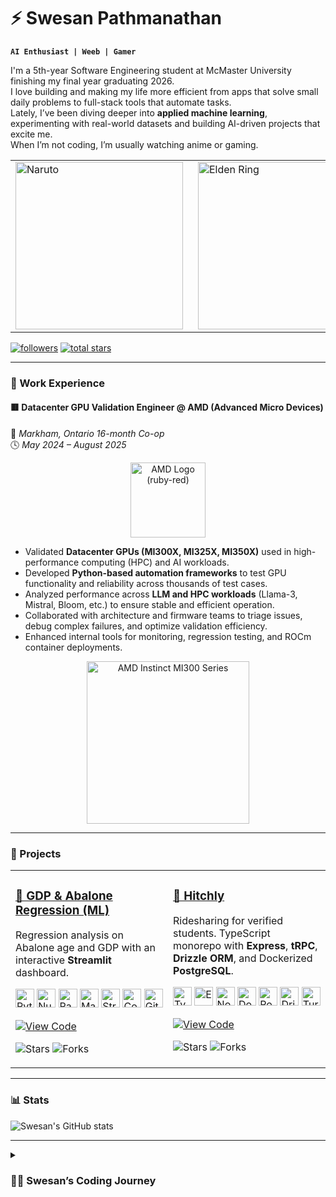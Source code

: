 # ⚡ Swesan Pathmanathan

**`AI Enthusiast | Weeb | Gamer`**

I'm a 5th-year Software Engineering student at McMaster University finishing my final year graduating 2026.  
I love building and making my life more efficient from apps that solve small daily problems to full-stack tools that automate tasks.  
Lately, I’ve been diving deeper into **applied machine learning**, experimenting with real-world datasets and building AI-driven projects that excite me.  
When I’m not coding, I’m usually watching anime or gaming. 

<div align="center">
  <table>
    <tr>
      <td style="padding-right:16px;">
        <img src="https://gifdb.com/images/high/naruto-uzumaki-smile-arms-back-e0w6kyursun32se9.webp"
             width="268" height="268" style="object-fit:cover;" alt="Naruto">
      </td>
      <td>
        <img src="https://images.steamusercontent.com/ugc/1850421768903001124/3809B8456C4D8D1064EECE91F418E90B77BFD719/?imw=268&imh=268&ima=fit&impolicy=Letterbox&imcolor=%23000000&letterbox=true"
             width="268" height="268" style="object-fit:cover;" alt="Elden Ring">
      </td>
    </tr>
  </table>
</div>





<p align="left">
  <a href="https://github.com/swesan123?tab=followers">
     <img alt="followers" title="Follow me on GitHub" src="https://custom-icon-badges.demolab.com/github/followers/swesan123?color=236ad3&labelColor=1155ba&style=for-the-badge&logo=person-add&label=Follow&logoColor=white"/></a>
  <a href="https://github.com/swesan123?tab=repositories&sort=stargazers">
     <img alt="total stars" title="Total stars on GitHub" src="https://custom-icon-badges.demolab.com/github/stars/swesan123?color=55960c&style=for-the-badge&labelColor=488207&logo=star"/></a>
</p>

---

### 💼 Work Experience

#### 🟥 **Datacenter GPU Validation Engineer @ AMD (Advanced Micro Devices)**
📍 *Markham, Ontario  16-month Co-op*  
🕓 *May 2024 – August 2025*

<p align="center">
  <img src="https://cdn.thefpsreview.com/wp-content/uploads/2020/10/amd-logo-ruby-red-1024x576.jpg" width="120" alt="AMD Logo (ruby-red)"/>
</p>

- Validated **Datacenter GPUs (MI300X, MI325X, MI350X)** used in high-performance computing (HPC) and AI workloads.
- Developed **Python-based automation frameworks** to test GPU functionality and reliability across thousands of test cases. 
- Analyzed performance across **LLM and HPC workloads** (Llama-3, Mistral, Bloom, etc.) to ensure stable and efficient operation.
- Collaborated with architecture and firmware teams to triage issues, debug complex failures, and optimize validation efficiency.
- Enhanced internal tools for monitoring, regression testing, and ROCm container deployments.

<p align="center">
  <img src="https://146a55aca6f00848c565-a7635525d40ac1c70300198708936b4e.ssl.cf1.rackcdn.com/images/d9e8dfefdf10a566a4ce76ecf16e02619f705ff0.png" width="260" alt="AMD Instinct MI300 Series"/>
</p>

---

<!-- PROJECTS START -->
### 🚀 Projects</h3>

<table>
  <tr>
    <td width="50%" valign="top">
      <h3><a href="https://github.com/swesan123/gdp-abalone-regression-ml">🐚 GDP & Abalone Regression (ML)</a></h3>
      <p>
        Regression analysis on Abalone age and GDP with an interactive <b>Streamlit</b> dashboard.
      </p>
      <p align="left">
        <img alt="Python" title="Python" width="30" src="https://cdn.jsdelivr.net/gh/devicons/devicon/icons/python/python-original.svg">
        <img alt="NumPy" title="NumPy" width="30" src="https://cdn.jsdelivr.net/gh/devicons/devicon/icons/numpy/numpy-original.svg">
        <img alt="Pandas" title="Pandas" width="30" src="https://cdn.jsdelivr.net/gh/devicons/devicon/icons/pandas/pandas-original.svg">
        <img alt="Matplotlib" title="Matplotlib" width="30" src="https://cdn.jsdelivr.net/gh/devicons/devicon/icons/matplotlib/matplotlib-original.svg">
        <img alt="Streamlit" title="Streamlit" width="30" src="https://cdn.jsdelivr.net/gh/devicons/devicon/icons/streamlit/streamlit-original.svg">
        <img alt="Conda" title="Conda" width="30" src="https://cdn.jsdelivr.net/gh/devicons/devicon/icons/anaconda/anaconda-original.svg">
        <img alt="GitHub Copilot" title="GitHub Copilot" width="30" src="https://upload.wikimedia.org/wikipedia/commons/8/8a/GitHub_Copilot_logo.svg">
      </p>
      <p>
        <a href="https://github.com/swesan123/gdp-abalone-regression-ml">
          <img src="https://img.shields.io/badge/View%20Code-181717?style=for-the-badge&logo=github" alt="View Code">
        </a>
      </p>
      <p>
        <img src="https://img.shields.io/github/stars/swesan123/gdp-abalone-regression-ml?style=social" alt="Stars">
        <img src="https://img.shields.io/github/forks/swesan123/gdp-abalone-regression-ml?style=social" alt="Forks">
      </p>
    </td>

<td width="50%" valign="top">
  <h3><a href="https://github.com/hitchly/hitchly">🚗 Hitchly</a></h3>
  <p>
    Ridesharing for verified students. TypeScript monorepo with <b>Express</b>, <b>tRPC</b>, <b>Drizzle ORM</b>, and Dockerized <b>PostgreSQL</b>.
  </p>

  <p align="left">
    <img alt="TypeScript" title="TypeScript" width="30" src="https://cdn.jsdelivr.net/gh/devicons/devicon/icons/typescript/typescript-original.svg">
    <img alt="Express.js" title="Express.js" width="30" src="https://cdn.jsdelivr.net/gh/devicons/devicon/icons/express/express-original.svg">
    <img alt="Node.js" title="Node.js" width="30" src="https://cdn.jsdelivr.net/gh/devicons/devicon/icons/nodejs/nodejs-original.svg">
    <img alt="Docker" title="Docker" width="30" src="https://cdn.jsdelivr.net/gh/devicons/devicon/icons/docker/docker-original.svg">
    <img alt="PostgreSQL" title="PostgreSQL" width="30" src="https://cdn.jsdelivr.net/gh/devicons/devicon/icons/postgresql/postgresql-original.svg">
    <img alt="Drizzle ORM" title="Drizzle ORM" width="30" src="https://avatars.githubusercontent.com/u/114735949?s=200&v=4">
    <img alt="TurboRepo" title="TurboRepo" width="30" src="https://avatars.githubusercontent.com/u/96525240?s=200&v=4">
  </p>

  <p>
    <a href="https://github.com/hitchly/hitchly">
      <img src="https://img.shields.io/badge/View%20Code-181717?style=for-the-badge&logo=github" alt="View Code">
    </a>
  </p>
  <p>
    <img src="https://img.shields.io/github/stars/hitchly/hitchly?style=social" alt="Stars">
    <img src="https://img.shields.io/github/forks/hitchly/hitchly?style=social" alt="Forks">
  </p>
</td>

  </tr>
</table>

---

### 📊 Stats

![Swesan's GitHub stats](https://github-readme-stats.vercel.app/api?username=swesan123&show_icons=true&theme=gotham)

---

<details>
 <summary><h3>👨‍💻 Swesan’s Coding Journey</h3></summary>
 I started my journey exploring how software can make life more efficient from student apps to AI projects.  
 Over time, I’ve grown passionate about automation, backend systems, and applying machine learning to solve real problems.  
 I love experimenting, learning, and improving my workflows and if it’s fun to build, I’m already on it.

 In my childhood, my first exposure to programming was through **HTML and CSS** web development instantly caught my attention because it was such a creative space.  
 By the time I hit high school, I started experimenting with **Java**, mainly to learn how to mod in *Minecraft*, which at the time was written in Java. That ended up teaching me a ton about logic, object-oriented programming, and even sparked my interest in game development.  
 Eventually, I picked up **Python**, and it quickly became my go-to language from writing automation scripts to building ML models, it’s been the one I rely on most.  
 I’ve never really limited myself to a single language; I pick up whatever tool or language fits the problem I’m trying to solve. Whether it’s backend systems, AI, or random side projects, I’m always learning something new to get the job done.
</details>
